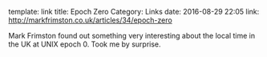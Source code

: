 template: link
title: Epoch Zero
Category: Links
date: 2016-08-29 22:05
link: http://markfrimston.co.uk/articles/34/epoch-zero

Mark Frimston found out something very interesting about the local time in the UK at UNIX epoch 0. Took me by surprise.
